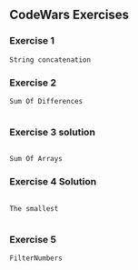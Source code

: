 ## CodeWars Exercises 

### Exercise 1 
```
String concatenation
```

### Exercise 2 
```
Sum Of Differences


```






### Exercise 3 solution 

```

Sum Of Arrays

```

### Exercise 4 Solution 

```

The smallest


```


### Exercise 5 

```
FilterNumbers


```

